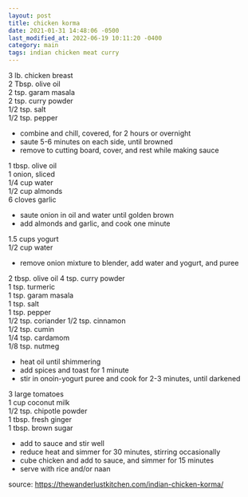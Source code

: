 ```yaml
---
layout: post
title: chicken korma
date: 2021-01-31 14:48:06 -0500
last_modified_at: 2022-06-19 10:11:20 -0400
category: main
tags: indian chicken meat curry
---
```


3 lb. chicken breast  
2 Tbsp. olive oil  
2 tsp. garam masala  
2 tsp. curry powder  
1/2 tsp. salt  
1/2 tsp. pepper  
* combine and chill, covered, for 2 hours or overnight
* saute 5-6 minutes on each side, until browned
* remove to cutting board, cover, and rest while making sauce

1 tbsp. olive oil  
1 onion, sliced  
1/4 cup water  
1/2 cup almonds  
6 cloves garlic  
* saute onion in oil and water until golden brown
* add almonds and garlic, and cook one minute

1.5 cups yogurt  
1/2 cup water
* remove onion mixture to blender, add water and yogurt, and puree

2 tbsp. olive oil
4 tsp. curry powder  
1 tsp. turmeric  
1 tsp. garam masala  
1 tsp. salt  
1 tsp. pepper  
1/2 tsp. coriander
1/2 tsp. cinnamon  
1/2 tsp. cumin  
1/4 tsp. cardamom  
1/8 tsp. nutmeg  
* heat oil until shimmering
* add spices and toast for 1 minute
* stir in onoin-yogurt puree and cook for 2-3 minutes, until darkened

3 large tomatoes  
1 cup coconut milk  
1/2 tsp. chipotle powder  
1 tbsp. fresh ginger  
1 tbsp. brown sugar  
* add to sauce and stir well
* reduce heat and simmer for 30 minutes, stirring occasionally
* cube chicken and add to sauce, and simmer for 15 minutes
* serve with rice and/or naan

source: <https://thewanderlustkitchen.com/indian-chicken-korma/>
